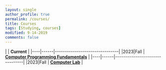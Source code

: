 ```yaml
---
layout: single
author_profile: true
permalink: /courses/
title: Courses
tags: [Studying, courses]
modified: 9-14-2019
comments: false
---
```



|           | **Current**                    |
|----|------|--------------------------------|
|2023|Fall  | **<a href="">Computer Programming Fundamentals</a>**         |
|----|------|--------------------------------|
|2023|Fall  | **<a href="">Computer Lab</a>** |

